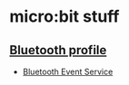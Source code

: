 # micro:bit stuff

## [Bluetooth profile](https://lancaster-university.github.io/microbit-docs/resources/bluetooth/bluetooth_profile.html)

* [Bluetooth Event Service](https://lancaster-university.github.io/microbit-docs/ble/event-service/)

